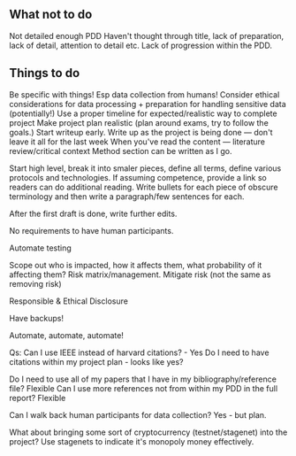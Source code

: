## What not to do
Not detailed enough PDD
Haven't thought through title, lack of preparation, lack of detail, attention to detail etc.
Lack of progression within the PDD.

## Things to do
Be specific with things! Esp data collection from humans!
Consider ethical considerations for data processing + preparation for handling sensitive data (potentially!)
Use a proper timeline for expected/realistic way to complete project
Make project plan realistic (plan around exams, try to follow the goals.)
Start writeup early.
Write up as the project is being done — don't leave it all for the last week
When you've read the content — literature review/critical context
Method section can be written as I go.

Start high level, break it into smaler pieces, define all terms, define various protocols and technologies. If assuming competence, provide a link so readers can do additional reading. 
Write bullets for each piece of obscure terminology and then write a paragraph/few sentences for each. 

After the first draft is done, write further edits. 

No requirements to have human participants. 

Automate testing

Scope out who is impacted, how it affects them, what probability of it affecting them?
Risk matrix/management. Mitigate risk (not the same as removing risk)

Responsible & Ethical Disclosure

Have backups!

Automate, automate, automate!

Qs: 
Can I use IEEE instead of harvard citations? - Yes
Do I need to have citations within my project plan - looks like yes?

Do I need to use all of my papers that I have in my bibliography/reference file? Flexible
Can I use more references not from within my PDD in the full report? Flexible


Can I walk back human participants for data collection? Yes - but plan.


What about bringing some sort of cryptocurrency (testnet/stagenet) into the project? 
Use stagenets to indicate it's monopoly money effectively. 